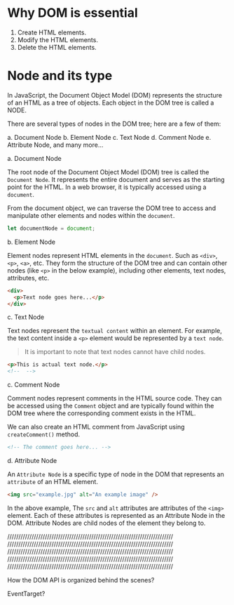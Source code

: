 # Why DOM is essential

1. Create HTML elements.
2. Modify the HTML elements.
3. Delete the HTML elements.

# Node and its type

In JavaScript, the Document Object Model (DOM) represents the structure of an HTML as a tree of objects. Each object in the DOM tree is called a NODE.

There are several types of nodes in the DOM tree; here are a few of them:

a. Document Node
b. Element Node
c. Text Node
d. Comment Node
e. Attribute Node, and many more...

a. Document Node

The root node of the Document Object Model (DOM) tree is called the `Document Node`. It represents the entire document and serves as the starting point for the HTML. In a web browser, it is typically accessed using a `document`.

From the document object, we can traverse the DOM tree to access and manipulate other elements and nodes within the `document`.

```js
let documentNode = document;
```

b. Element Node

Element nodes represent HTML elements in the `document`. Such as `<div>`, `<p>`, `<a>`, etc. They form the structure of the DOM tree and can contain other nodes (like `<p>` in the below example), including other elements, text nodes, attributes, etc.

```html
<div>
  <p>Text node goes here...</p>
</div>
```

c. Text Node

Text nodes represent the `textual content` within an element. For example, the text content inside a `<p>` element would be represented by a `text node`.

> It is important to note that text nodes cannot have child nodes.

```html
<p>This is actual text node.</p>
<!--  -->
```

c. Comment Node

Comment nodes represent comments in the HTML source code. They can be accessed using the `Comment` object and are typically found within the DOM tree where the corresponding comment exists in the HTML.

We can also create an HTML comment from JavaScript using `createComment()` method.

```html
<!-- The comment goes here... -->
```

d. Attribute Node

An `Attribute Node` is a specific type of node in the DOM that represents an `attribute` of an HTML element.

```html
<img src="example.jpg" alt="An example image" />
```

In the above example, The `src` and `alt` attributes are attributes of the `<img>` element. Each of these attributes is represented as an Attribute Node in the DOM. Attribute Nodes are child nodes of the element they belong to.

///////////////////////////////////////////////////////////////////////////
///////////////////////////////////////////////////////////////////////////
///////////////////////////////////////////////////////////////////////////
///////////////////////////////////////////////////////////////////////////
///////////////////////////////////////////////////////////////////////////

How the DOM API is organized behind the scenes?

EventTarget?

